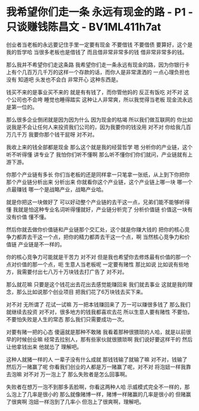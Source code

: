 # 我希望你们走一条 永远有现金的路 - P1 - 只谈赚钱陈昌文 - BV1ML411h7at

创业者当老板的永远要记住手里一定要有现金 不要借钱 不要借债 要算好，这个是我的哲学哈 当很多老板也是借钱了 而且借非常非常多的钱 借非常非常多的钱。

那么我并不希望你们走这条路 我希望你们走一条永远有现金的路，因为你银行卡上有个几百万几千万的这样一个存款的话，而你人是非常潇洒的 一点心理负担也没有 知道吧 头发也不会白 非常开心 这种东西是。

钱买不来的是事业买不来的 就是有有钱了，而你管他妈的 反正有饭吃 对不对 这个公司也不会垮 睡觉也睡得踏实 这种让人非常爽，所以我觉得当老板 现金流永远是第一位的。

那么很多企业倒闭就是因为因为什么 因为现金的枯竭 所以我们做互联网的 你比如说我是不会让任何人来投资我们公司的，因为我要你的钱没用 对不对 你给我几百万几千万 我要你那个钱干屁呀 对不对。

我收上来的钱全部都是现金 那么这个就是我的经营哲学 嗯 分析你的产业链，这个听不听得懂 讲专业了 我怕你们听不懂啊 那么听不懂你们你们就问，产业链就有上游下游。

你那个产业链有多长 你们当老板的还是同样拿一只笔拿一张纸，从上到下你把你那个产业链分析出来 分析出来 你就看你这个产业链，这个产业链上哪一块 哪一个点最赚钱 哪一个是战略产业，战略产业哈。

就是你把这一块做好了 可以好动整个产业链的去干这一点，兄弟们能不能够听得懂 我就是怕这种专业名词听得懂就好，产业链分析完了 分析价值链 价值这一块有没有价值 懂不懂。

然后你就去做你价值链和产业链那个交汇处，这个就是你赚大钱的 把你的核心竞争力都弄去干这一个点，把你的精力都弄去干这一个点，啊 当然核心竞争力和价值链 产业链是不一样的。

你的核心竞争力可能就是干苦力 对不对 但是我也希望你去修炼最有价值的那一个点对价值的那一个点，呃 生意人当老板呢 一定要有赌性 那比如说 比如说有些地方，我需要付出七八万十万块钱去打广告了 对不对。

那么就花嘛 只要是这个钱花出去花出去感觉能赚回来 我们就去事业 这就是我的理念，那么比如说那个创业项目 把我们花了6万块钱去买下来。

对不对 无所谓了 花试一试嘛 万一把本钱赚回来了 万一可以赚很多钱了 那么我们就继续去投资 对不对，很多地方的钱我都喜欢去花 所以生意人要有赌性 不要怕，不要怕失败是人生的常态 那么我们只需要成功一次。

对要有赌一把的心态 傻逼就是那种不敢赌 我看着那种很猥琐的人哈，就是以前很早的时候创业嘛 经常去拉别人，那有些家伙就很猥琐啊 我们说好要这样干的 然后让他拿钱出来 他就怂了 理解吧。

这种人就猪一样的人 一辈子没有什么成就 那钱钱输了就输了嘛 对不对，钱输了 然后万一赌赢了呢 你看我们创业的人都是万一赌赢了呢，对不对 将泡妞一样我靠去泡嘛 对不对 万一泡上了 那么失败者是怎么回事啊。

失败者在想万一泡不到那多丢脸啊，你看这两种人哈 示威模式完全不一样的，那么泡上了几率是很小的 那么就像赌博一样，赌博一样赌赢的几率是很小的 但赌赢了很爽啊 泡妞一样泡到了几率小 但泡上了很爽啊，理解吧。

